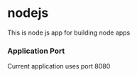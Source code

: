# nodejs
This is node js app for building node apps


### Application Port
Current application uses port 8080